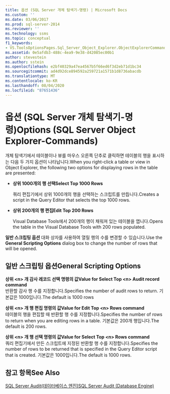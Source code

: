 ```yaml
---
title: 옵션 (SQL Server 개체 탐색기-명령) | Microsoft Docs
ms.custom: ''
ms.date: 03/06/2017
ms.prod: sql-server-2014
ms.reviewer: ''
ms.technology: ssms
ms.topic: conceptual
f1_keywords:
- VS.ToolsOptionsPages.Sql_Server_Object_Explorer.ObjectExplorerCommands
ms.assetid: 0e5afdb3-488c-4ea9-9e38-d42085ec00b1
author: stevestein
ms.author: sstein
ms.openlocfilehash: e2bf40329a47ea4567b5f66ed6f3d2eb71d1bc34
ms.sourcegitcommit: ad4d92dce894592a259721a1571b1d8736abacdb
ms.translationtype: MT
ms.contentlocale: ko-KR
ms.lasthandoff: 08/04/2020
ms.locfileid: "87651436"
---
```

# <a name="options-sql-server-object-explorer-commands"></a><span data-ttu-id="5c925-102">옵션 (SQL Server 개체 탐색기-명령)</span><span class="sxs-lookup"><span data-stu-id="5c925-102">Options (SQL Server Object Explorer-Commands)</span></span>
  <span data-ttu-id="5c925-103">개체 탐색기에서 테이블이나 뷰를 마우스 오른쪽 단추로 클릭하면 테이블의 행을 표시하는 다음 두 가지 옵션이 나타납니다.</span><span class="sxs-lookup"><span data-stu-id="5c925-103">When you right-click a table or view in Object Explorer, the following two options for displaying rows in the table are presented:</span></span>  
  
-   <span data-ttu-id="5c925-104">**상위 1000개의 행 선택**</span><span class="sxs-lookup"><span data-stu-id="5c925-104">**Select Top 1000 Rows**</span></span>  
  
     <span data-ttu-id="5c925-105">쿼리 편집기에서 상위 1000개의 행을 선택하는 스크립트를 만듭니다.</span><span class="sxs-lookup"><span data-stu-id="5c925-105">Creates a script in the Query Editor that selects the top 1000 rows.</span></span>  
  
-   <span data-ttu-id="5c925-106">**상위 200개의 행 편집**</span><span class="sxs-lookup"><span data-stu-id="5c925-106">**Edit Top 200 Rows**</span></span>  
  
     <span data-ttu-id="5c925-107">Visual Database Tools에서 200개의 행이 채워져 있는 테이블을 엽니다.</span><span class="sxs-lookup"><span data-stu-id="5c925-107">Opens the table in the Visual Database Tools with 200 rows populated.</span></span>  
  
 <span data-ttu-id="5c925-108">**일반 스크립팅 옵션** 대화 상자를 사용하여 열릴 행의 수를 변경할 수 있습니다.</span><span class="sxs-lookup"><span data-stu-id="5c925-108">Use the **General Scripting Options** dialog box to change the number of rows that will be opened.</span></span>  
  
## <a name="general-scripting-options"></a><span data-ttu-id="5c925-109">일반 스크립팅 옵션</span><span class="sxs-lookup"><span data-stu-id="5c925-109">General Scripting Options</span></span>  
 <span data-ttu-id="5c925-110">**상위 \<n> 개 감사 레코드 선택 명령의 값**</span><span class="sxs-lookup"><span data-stu-id="5c925-110">**Value for Select Top \<n> Audit record command**</span></span>  
 <span data-ttu-id="5c925-111">반환할 감사 행 수를 지정합니다.</span><span class="sxs-lookup"><span data-stu-id="5c925-111">Specifies the number of audit rows to return.</span></span> <span data-ttu-id="5c925-112">기본값은 1000입니다.</span><span class="sxs-lookup"><span data-stu-id="5c925-112">The default is 1000 rows</span></span>  
  
 <span data-ttu-id="5c925-113">**상위 \<n> 개 행 편집 명령의 값**</span><span class="sxs-lookup"><span data-stu-id="5c925-113">**Value for Edit Top \<n> Rows command**</span></span>  
 <span data-ttu-id="5c925-114">테이블의 행을 편집할 때 반환할 행 수를 지정합니다.</span><span class="sxs-lookup"><span data-stu-id="5c925-114">Specifies the number of rows to return when you are editing rows in a table.</span></span> <span data-ttu-id="5c925-115">기본값은 200개 행입니다.</span><span class="sxs-lookup"><span data-stu-id="5c925-115">The default is 200 rows.</span></span>  
  
 <span data-ttu-id="5c925-116">**상위 \<n> 개 행 선택 명령의 값**</span><span class="sxs-lookup"><span data-stu-id="5c925-116">**Value for Select Top \<n> Rows command**</span></span>  
 <span data-ttu-id="5c925-117">쿼리 편집기에서 만든 스크립트에 지정된 반환할 행 수를 지정합니다.</span><span class="sxs-lookup"><span data-stu-id="5c925-117">Specifies the number of rows to be returned that is specified in the Query Editor script that is created.</span></span> <span data-ttu-id="5c925-118">기본값은 1000입니다.</span><span class="sxs-lookup"><span data-stu-id="5c925-118">The default is 1000 rows.</span></span>  
  
## <a name="see-also"></a><span data-ttu-id="5c925-119">참고 항목</span><span class="sxs-lookup"><span data-stu-id="5c925-119">See Also</span></span>  
 [<span data-ttu-id="5c925-120">SQL Server Audit&#40;데이터베이스 엔진&#41;</span><span class="sxs-lookup"><span data-stu-id="5c925-120">SQL Server Audit &#40;Database Engine&#41;</span></span>](../../relational-databases/security/auditing/sql-server-audit-database-engine.md)  
  
  
